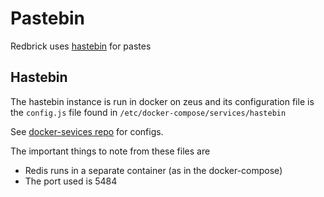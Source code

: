 # Pastebin

Redbrick uses [hastebin](https://github.com/seejohnrun/haste-server) for pastes

## Hastebin

The hastebin instance is run in docker on zeus and its configuration file is the
`config.js` file found in `/etc/docker-compose/services/hastebin`

See
[docker-sevices repo](https://github.com/redbrickCmt/docker-compose-services)
for configs.

The important things to note from these files are

- Redis runs in a separate container (as in the docker-compose)
- The port used is 5484
